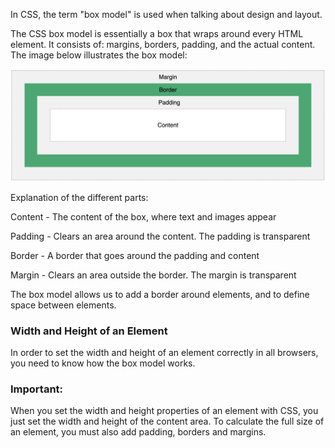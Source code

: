 In CSS, the term "box model" is used when talking about design and layout.

The CSS box model is essentially a box that wraps around every HTML element. It consists of: margins, borders, padding, and the actual content. The image below illustrates the box model:

!["Box Model"](images/dom-element.png?raw=true)

Explanation of the different parts:

Content - The content of the box, where text and images appear

Padding - Clears an area around the content. The padding is transparent

Border - A border that goes around the padding and content

Margin - Clears an area outside the border. The margin is transparent

The box model allows us to add a border around elements, and to define space between elements.

### Width and Height of an Element
In order to set the width and height of an element correctly in all browsers, you need to know how the box model works.

### Important: 
When you set the width and height properties of an element with CSS, you just set the width and height of the content area. To calculate the full size of an element, you must also add padding, borders and margins.

